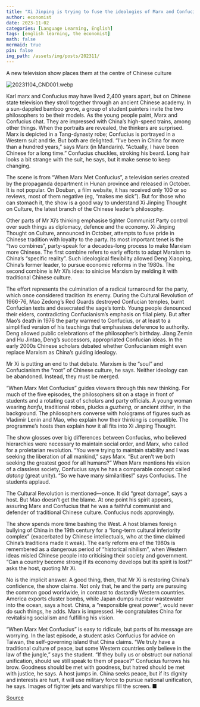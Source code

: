 ```yaml
---
title: "Xi Jinping is trying to fuse the ideologies of Marx and Confucius"
author: economist
date: 2023-11-02
categories: [Language Learning, English]
tags: [english learning, the economist]
math: false
mermaid: true
pin: false
img_path: /assets/img/posts/202311/
---
```




A new television show places them at the centre of Chinese culture



![20231104_CND001.webp](20231104_CND001.webp)

Karl marx and Confucius may have lived 2,400 years apart, but on Chinese state television they stroll together through an ancient Chinese academy. In a sun-dappled bamboo grove, a group of student painters invite the two philosophers to be their models. As the young people paint, Marx and Confucius chat. They are impressed with China’s high-speed trains, among other things. When the portraits are revealed, the thinkers are surprised. Marx is depicted in a Tang-dynasty robe; Confucius is portrayed in a Western suit and tie. But both are delighted. “I’ve been in China for more than a hundred years,” says Marx (in Mandarin). “Actually, I have been Chinese for a long time.” Confucius chuckles, stroking his beard. Long hair looks a bit strange with the suit, he says, but it make sense to keep changing.

The scene is from “When Marx Met Confucius”, a television series created by the propaganda department in Hunan province and released in October. It is not popular. On Douban, a film website, it has received only 100 or so reviews, most of them negative (eg, “makes me sick”). But for those who can stomach it, the show is a good way to understand Xi Jinping Thought on Culture, the latest branch of the Chinese leader’s philosophy.

Other parts of Mr Xi’s thinking emphasise tighter Communist Party control over such things as diplomacy, defence and the economy. Xi Jinping Thought on Culture, announced in October, attempts to fuse pride in Chinese tradition with loyalty to the party. Its most important tenet is the “two combines”, party-speak for a decades-long process to make Marxism more Chinese. The first combine refers to early efforts to adapt Marxism to China’s “specific reality”. Such ideological flexibility allowed Deng Xiaoping, China’s former leader, to pursue economic reforms in the 1980s. The second combine is Mr Xi’s idea: to sinicise Marxism by melding it with traditional Chinese culture.

The effort represents the culmination of a radical turnaround for the party, which once considered tradition its enemy. During the Cultural Revolution of 1966-76, Mao Zedong’s Red Guards destroyed Confucian temples, burnt Confucian texts and desecrated the sage’s tomb. Young people denounced their elders, contradicting Confucianism’s emphasis on filial piety. But after Mao’s death in 1976 the party warmed to Confucius, or at least to a simplified version of his teachings that emphasises deference to authority. Deng allowed public celebrations of the philosopher’s birthday. Jiang Zemin and Hu Jintao, Deng’s successors, appropriated Confucian ideas. In the early 2000s Chinese scholars debated whether Confucianism might even replace Marxism as China’s guiding ideology.

Mr Xi is putting an end to that debate. Marxism is the “soul” and Confucianism the “root” of Chinese culture, he says. Neither ideology can be abandoned. Instead, they must be merged.

“When Marx Met Confucius” guides viewers through this new thinking. For much of the five episodes, the philosophers sit on a stage in front of students and a rotating cast of scholars and party officials. A young woman wearing *hanfu*, traditional robes, plucks a *guzheng*, or ancient zither, in the background. The philosophers converse with holograms of figures such as Vladimir Lenin and Mao, who explain how their thinking is compatible. The programme’s hosts then explain how it all fits into Xi Jinping Thought.

The show glosses over big differences between Confucius, who believed hierarchies were necessary to maintain social order, and Marx, who called for a proletarian revolution. “You were trying to maintain stability and I was seeking the liberation of all mankind,” says Marx. “But aren’t we both seeking the greatest good for all humans?” When Marx mentions his vision of a classless society, Confucius says he has a comparable concept called *datong* (great unity). “So we have many similarities!” says Confucius. The students applaud.

The Cultural Revolution is mentioned—once. It did “great damage”, says a host. But Mao doesn’t get the blame. At one point his spirit appears, assuring Marx and Confucius that he was a faithful communist and defender of traditional Chinese culture. Confucius nods approvingly.

The show spends more time bashing the West. A host blames foreign bullying of China in the 19th century for a “long-term cultural inferiority complex” (exacerbated by Chinese intellectuals, who at the time claimed China’s traditions made it weak). The early reform era of the 1980s is remembered as a dangerous period of “historical nihilism”, when Western ideas misled Chinese people into criticising their society and government. “Can a country become strong if its economy develops but its spirit is lost?” asks the host, quoting Mr Xi.

No is the implicit answer. A good thing, then, that Mr Xi is restoring China’s confidence, the show claims. Not only that, he and the party are pursuing the common good worldwide, in contrast to dastardly Western countries. America exports cluster bombs, while Japan dumps nuclear wastewater into the ocean, says a host. China, a “responsible great power”, would never do such things, he adds. Marx is impressed. He congratulates China for revitalising socialism and fulfilling his vision.

“When Marx Met Confucius” is easy to ridicule, but parts of its message are worrying. In the last episode, a student asks Confucius for advice on Taiwan, the self-governing island that China claims. “We truly have a traditional culture of peace, but some Western countries only believe in the law of the jungle,” says the student. “If they bully us or obstruct our national unification, should we still speak to them of peace?” Confucius furrows his brow. Goodness should be met with goodness, but hatred should be met with justice, he says. A host jumps in. China seeks peace, but if its dignity and interests are hurt, it will use military force to pursue national unification, he says. Images of fighter jets and warships fill the screen. ■



[Source](https://www.economist.com/china/2023/11/02/xi-jinping-is-trying-to-fuse-the-ideologies-of-marx-and-confucius)



